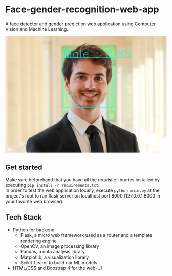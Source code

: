# Face-gender-recognition-web-app

A face detector and gender prediction web application using Computer Vision and Machine Learning. 

<img src="./static/images/example.PNG" alt="example"/>

## Get started

Make sure beforehand that you have all the requisite libraries installed by executing `pip install -r requirements.txt`.  
In order to test the web application locally, execute `python main.py` at the project's root to run flask server on localhost port 8000 (127.0.0.1:8000 in your favorite web browser). 

## Tech Stack
*  Python for backend
   *  Flask, a micro web framework used as a router and a template rendering engine
   *  OpenCV, an image processing library
   *  Pandas, a data analysis library
   *  Matplotlib, a visualization library
   *  Scikit-Learn, to build our ML models
*  HTML/CSS and Boostrap 4 for the web-UI

